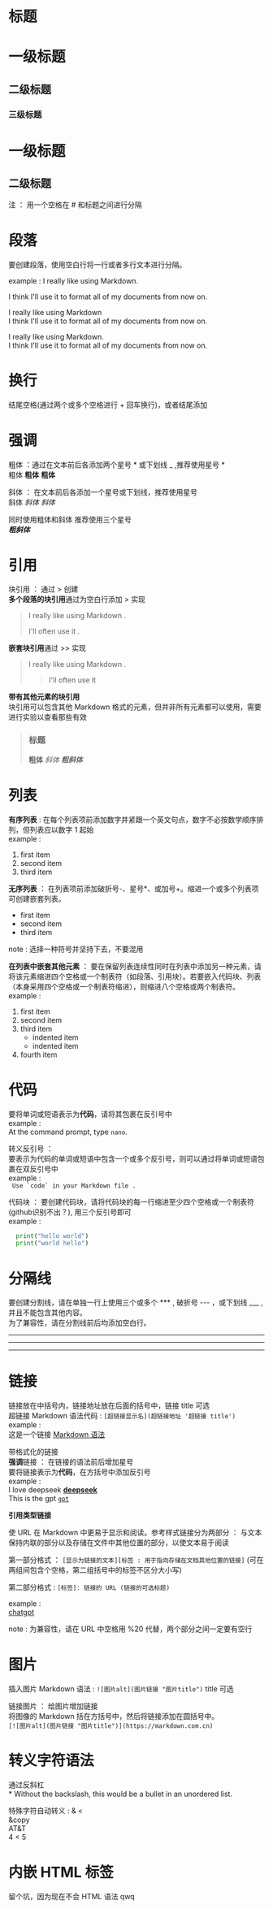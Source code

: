 **标题** 
======

#    一级标题
##   二级标题
###  三级标题

一级标题
======
二级标题
------

注 ： 用一个空格在 # 和标题之间进行分隔

**段落**
=====
要创建段落，使用空白行将一行或者多行文本进行分隔。

example : 
I really like using Markdown.

I think I'll use it to format all of my documents from now on.

I really like using Markdown  
I think I'll use it to format all of my documents from now on.

I really like using Markdown.<br>
I think I'll use it to format all of my documents from now on.

换行
=====
结尾空格(通过两个或多个空格进行 + 回车换行)，或者结尾添加<br>

**强调**
======
粗体 ：通过在文本前后各添加两个星号 * 或下划线 _ ,推荐使用星号 * <br>
粗体 **粗体** __粗体__

斜体 ： 在文本前后各添加一个星号或下划线，推荐使用星号 <br>
斜体 *斜体* _斜体_

同时使用粗体和斜体 推荐使用三个星号 <br> 
***粗斜体***

**引用**
======
块引用 ： 通过 > 创建 <br>
**多个段落的块引用**通过为空白行添加 > 实现
> I really like using Markdown .
>
> I'll often use it .

**嵌套块引用**通过 >> 实现
> I really like using Markdown .
>
>> I'll often use it

**带有其他元素的块引用**  <br>
块引用可以包含其他 Markdown 格式的元素，但并非所有元素都可以使用，需要进行实验以查看那些有效 <br>
> ### 标题
> **粗体** *斜体* ***粗斜体***

**列表**
=======
**有序列表** : 在每个列表项前添加数字并紧跟一个英文句点，数字不必按数学顺序排列，但列表应以数字 1 起始<br>
example : <br>
1. first item
2. second item
3. third item

**无序列表** ： 在列表项前添加破折号-、星号*、或加号+。缩进一个或多个列表项可创建嵌套列表。
- first item
- second item
- third item
  
note : 选择一种符号并坚持下去，不要混用

**在列表中嵌套其他元素** ： 要在保留列表连续性同时在列表中添加另一种元素，请将该元素缩进四个空格或一个制表符（如段落、引用块）。若要嵌入代码块、列表（本身采用四个空格或一个制表符缩进），则缩进八个空格或两个制表符。 <br>
example : <br>
1. first item
2. second item
3. third item
    - indented item
    - indented item
4. fourth item

**代码**
======
要将单词或短语表示为**代码**，请将其包裹在反引号中 <br>
example : <br>
At the command prompt, type `nano`. <br>

转义反引号 ：   <br>
要表示为代码的单词或短语中包含一个或多个反引号，则可以通过将单词或短语包裹在双反引号中 <br>
example :   <br>
`` Use `code` in your Markdown file .``

代码块 ： 要创建代码块，请将代码块的每一行缩进至少四个空格或一个制表符(github识别不出？), 用三个反引号即可  
example :  
``` python
  print("hello world")   
  print("world hello")
```

**分隔线**
======
要创建分割线，请在单独一行上使用三个或多个 *** , 破折号 --- ，或下划线 ___ ,并且不能包含其他内容。  
为了兼容性，请在分割线前后均添加空白行。   

---

***

___

**链接**
=====
链接放在中括号内，链接地址放在后面的括号中，链接 title 可选   
超链接 Markdown 语法代码 : `[超链接显示名](超链接地址 '超链接 title')`   
example :   
这是一个链接 [Markdown 语法](https://markdown.com.cn 'Markdown 教程')    

带格式化的链接    
**强调**链接 ： 在链接的语法前后增加星号    
要将链接表示为**代码**，在方括号中添加反引号    
example :    
I love deepseek **[deepseek](https://chat.deepseek.com/ 'deepseek 官网')**    
This is the gpt [`gpt`](https://chatgpt.com/ 'gpt 官网')    

**引用类型链接**    

使 URL 在 Markdown 中更易于显示和阅读。参考样式链接分为两部分 ： 与文本保持内联的部分以及存储在文件中其他位置的部分，以使文本易于阅读     

第一部分格式 ： `[显示为链接的文本][标签 : 用于指向存储在文档其他位置的链接]` (可在两组间包含个空格，第二组括号中的标签不区分大小写)     

第二部分格式 : `[标签]: 链接的 URL (链接的可选标题)`    

example :    
[chatgpt][1]  

[1]:https://chatgpt.com/ 'gpt官网'    

note : 为兼容性，请在 URL 中空格用 %20 代替，两个部分之间一定要有空行

图片
=======
插入图片 Markdown 语法 : `![图片alt](图片链接 "图片title")` title 可选

链接图片 ： 给图片增加链接 <br>
将图像的 Markdown 括在方括号中，然后将链接添加在圆括号中。 <br>
`[![图片alt](图片链接 "图片title")](https://markdown.com.cn)`

转义字符语法
=======
通过反斜杠     
\* Without the backslash, this would be a bullet in an unordered list.

特殊字符自动转义 : & <    
&copy  <br>
AT&T  <br>
4 < 5

内嵌 HTML 标签
========
留个坑，因为现在不会 HTML 语法 qwq

























